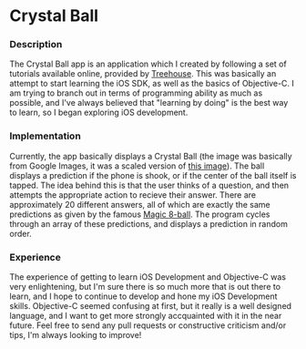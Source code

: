 Crystal Ball
================

<b><h3>Description</h3></b>
The Crystal Ball app is an application which I created by following a set of tutorials available online, provided by <a href = "http://teamtreehouse.com/library/ios-development">Treehouse</a>. This was basically an attempt to start learning the iOS SDK, as well as the basics of Objective-C. I am trying to branch out in terms of programming ability as much as possible, and I've always believed that "learning by doing" is the best way to learn, so I began exploring iOS development.
<br>
<b><h3>Implementation</h3></b>
Currently, the app basically displays a Crystal Ball (the image was basically from Google Images, it was a scaled version of <a href = "http://www.google.ca/url?sa=i&rct=j&q=&esrc=s&source=images&cd=&cad=rja&docid=gbb_oz0DciIwNM&tbnid=ORYnFkFSqy71fM:&ved=0CAUQjRw&url=http%3A%2F%2Fwww.androidpit.com%2Fen%2Fandroid%2Fmarket%2Fapps%2Fapp%2Fcom.acmarket.crystalball%2FCrystal-Ball-finger-scan&ei=W5meUbPpHcLbrAG27oB4&bvm=bv.47008514,d.aWc&psig=AFQjCNFznzQdI6ZDa7W-71Jga9ezjDvKXw&ust=1369434829618317">this image</a>). The ball displays a prediction if the phone is shook, or if the center of the ball itself is tapped. The idea behind this is that the user thinks of a question, and then attempts the appropriate action to recieve their answer. There are approximately 20 different answers, all of which are exactly the same predictions as given by the famous <a href = "http://en.wikipedia.org/wiki/Magic_8-Ball">Magic 8-ball</a>. The program cycles through an array of these predictions, and displays a prediction in random order.
<br>
<b><h3>Experience</h3></b>
The experience of getting to learn iOS Development and Objective-C was very enlightening, but I'm sure there is so much more that is out there to learn, and I hope to continue to develop and hone my iOS Development skills. Objective-C seemed confusing at first, but it really is a well designed language, and I want to get more strongly accquainted with it in the near future. Feel free to send any pull requests or constructive criticism and/or tips, I'm always looking to improve!
